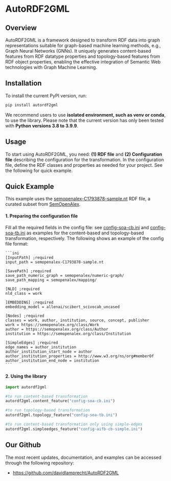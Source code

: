 # AutoRDF2GML

## Overview

AutoRDF2GML is a framework designed to transform RDF data into graph representations suitable for graph-based machine learning methods, e.g., Graph Neural Networks (GNNs). It uniquely generates content-based features from RDF datatype properties and topology-based features from RDF object properties, enabling the effective integration of Semantic Web technologies with Graph Machine Learning.

## Installation

To install the current PyPI version, run:

```sh
pip install autordf2gml
```

We recommend users to use **isolated environment, such as venv or conda**, to use the library. Please note that the current version has only been tested with **Python versions 3.8 to 3.9.9**. 

## Usage

To start using AutoRDF2GML, you need: **(1) RDF file** and **(2) Configuration file** describing the configuration for the transformation. In the configuration file, define the RDF classes and properties as needed for your project. See the following for quick example. 

## Quick Example

This example uses the [semopenalex-C1793878-sample.nt](https://github.com/davidlamprecht/AutoRDF2GML/blob/main/example/semopenalex-C1793878-sample.nt) RDF file, a curated subset from [SemOpenAlex](https://semopenalex.org).

#### 1. Preparing the configuration file

Fill all the required fields in the config file: see [config-soa-cb.ini](https://github.com/davidlamprecht/AutoRDF2GML/blob/main/example/config-soa-cb.ini) and [config-soa-tb.ini](https://github.com/davidlamprecht/AutoRDF2GML/blob/main/example/example-topologyfeatures/config-soa-tb.ini) as examples for the content-based and topology-based transformation, respectively. The following shows an example of the config file format:

    ```ini
    [InputPath] ;required
    input_path = semopenalex-C1793878-sample.nt

    [SavePath] ;required
    save_path_numeric_graph = semopenalex/numeric-graph/
    save_path_mapping = semopenalex/mapping/

    [NLD] ;required
    nld_class = work

    [EMBEDDING] ;required
    embedding_model = allenai/scibert_scivocab_uncased

    [Nodes] ;required
    classes = work, author, institution, source, concept, publisher
    work = https://semopenalex.org/class/Work
    author = https://semopenalex.org/class/Author
    institution = https://semopenalex.org/class/Institution
    
    [SimpleEdges] ;required
    edge_names = author_institution
    author_institution_start_node = author
    author_institution_properties = http://www.w3.org/ns/org#memberOf
    author_institution_end_node = institution
    ```

#### 2. Using the library

```python
import autordf2gml

#to run content-based transformation
autordf2gml.content_feature("config-soa-cb.ini") 

#to run topology-based transformation
autordf2gml.topology_feature("config-soa-tb.ini") 

#to run content-based transformation only using simple-edges
autordf2gml.simpleedges_feature("config-aifb-cb-simple.ini")
```

## Our Github

The most recent updates, documentation, and examples can be accessed through the following repository:

- <https://github.com/davidlamprecht/AutoRDF2GML>
